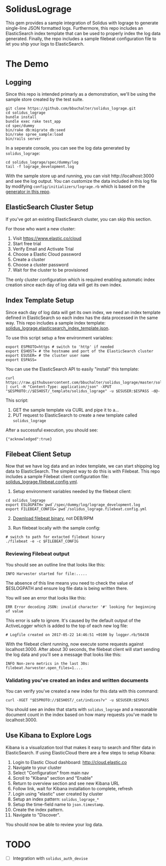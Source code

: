 # SolidusLograge

This gem provides a sample integration of Solidus with lograge to generate
single-line JSON formatted logs. Furthermore, this repo includes an ElasticSearch
index template that can be used to properly index the log data generated. Finally,
the repo includes a sample filebeat configuration file to let you ship your logs
to ElasticSearch.

# The Demo

## Logging
Since this repo is intended primarly as a demonstration, we'll be using the
sample store created by the test suite.

```
git clone https://github.com/bbuchalter/solidus_lograge.git
cd solidus_lograge
bundle install
bundle exec rake test_app
cd spec/dummy
bin/rake db:migrate db:seed
bin/rake spree_sample:load
bin/rails server
```

In a seperate console, you can see the log data generated by `solidus_lograge`:
```
cd solidus_lograge/spec/dummy/log
tail -f lograge_development.log
```

With the sample store up and running, you can visit http://localhost:3000
and see the log output. You can customize the data included in this log file
by modifying `config/initializers/lograge.rb` which is based on the
[generator in this repo](/lib/generators/templates/lograge.rb).

## ElasticSearch Cluster Setup
If you've got an existing ElasticSearch cluster, you can skip this section.

For those who want a new cluster:
1. Visit https://www.elastic.co/cloud
2. Start free trial
3. Verify Email and Activate Trial
4. Choose a Elastic Cloud password
5. Create a cluster
6. Choose a cluster password
7. Wait for the cluster to be provisioned

The only cluster configuration which is required enabling automatic index
creation since each day of log data will get its own index.

## Index Template Setup
Since each day of log data will get its own index, we need an index template
defined in ElasticSearch so each index has the data processed in the same way.
This repo includes a sample index template:
[solidus_lograge.elasticsearch_index_template.json](/solidus_lograge.elasticsearch_index_template.json).

To use this script setup a few environment variables:
```
export ESPROTO=https # switch to 'http' if needed
export ESHOST= # the hostname and port of the ElasticSearch cluster
export ESUSER= # the cluster user name
export ESPASS=
```

You can use the ElasticSearch API to easily "install" this template:
```
curl https://raw.githubusercontent.com/bbuchalter/solidus_lograge/master/solidus_lograge.elasticsearch_index_template.json | curl -H "Content-Type: application/json" -XPUT "$ESPROTO://$ESHOST/_template/solidus_lograge" -u $ESUSER:$ESPASS -d@-
```

This script:
1. GET the sample template via CURL and pipe it to a...
2. PUT request to ElasticSearch to create a new template called `solidus_lograge`

After a successful execution, you should see:
```
{"acknowledged":true}
```

## Filebeat Client Setup
Now that we have log data and an index template, we can start shipping log data
to ElasticSearch. The simplest way to do this is with Filebeat. This repo includes
a sample Filebeat client configuration file:
[solidus_lograge.filebeat.config.yml](/solidus_lograge.filebeat.config.yml).

1. Setup environment variables needed by the filebeat client:
```
cd solidus_lograge
export ESLOGPATH=`pwd`/spec/dummy/log/lograge_development.log
export FILEBEAT_CONFIG=`pwd`/solidus_lograge.filebeat.config.yml
```

2. [Download filebeat binary](https://www.elastic.co/downloads/beats/filebeat), not DEB/RPM

3. Run filebeat locally with the sample config:
```
# switch to path for extacted filebeat binary
./filebeat -e -c $FILEBEAT_CONFIG
```

### Reviewing Filebeat output
You should see an outline line that looks like this:
```
INFO Harvester started for file:.....
```

The absence of this line means you need to check the value of $ESLOGPATH and
ensure log file data is being written there.


You will see an error that looks like this:
```
ERR Error decoding JSON: invalid character '#' looking for beginning of value
```

This error is safe to ignore. It's caused by the default output of the ActiveLogger
which is added to the top of each new log file:
```
# Logfile created on 2017-05-22 14:46:51 +0100 by logger.rb/56438
```

With the filebeat client running, now execute some requests against localhost:3000.
After about 30 seconds, the filebeat client will start sending the log data
and you'll see a message that looks like this:
```
INFO Non-zero metrics in the last 30s: filebeat.harvester.open_files=1....
```

### Validating you've created an index and written documents
You can verify you've created a new index for this data with this command:
```
curl -XGET "$ESPROTO://$ESHOST/_cat/indices?v" -u $ESUSER:$ESPASS
```

You should see an index that starts with `solidus_lograge` and a reasonable
document count in the index based on how many requests you've made to localhost:3000.

## Use Kibana to Explore Logs
Kibana is a visualization tool that makes it easy to search and filter data in
ElasticSearch. If using ElasticCloud there are a few steps to setup Kibana:

1. Login to Elastic Cloud dashboard: http://cloud.elastic.co
2. Navigate to your cluster
3. Select "Configuration" from main nav
4. Scroll to "Kibana" section and "Enable"
5. Return to overview section and see new Kibana URL
6. Follow link, wait for Kibana installation to complete, refresh
7. Login using "elastic" user created by cluster
8. Setup an index pattern: `solidus_lograge_*`
9. Setup the time-field name to `json.timestamp`.
10. Create the index pattern.
11. Navigate to "Discover".

You should now be able to review your log data.

# TODO
- [ ] Integration with `solidus_auth_devise`
